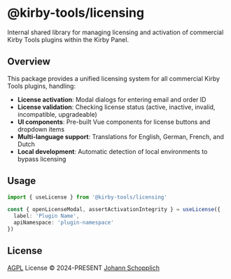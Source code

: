 # @kirby-tools/licensing

Internal shared library for managing licensing and activation of commercial Kirby Tools plugins within the Kirby Panel.

## Overview

This package provides a unified licensing system for all commercial Kirby Tools plugins, handling:

- **License activation**: Modal dialogs for entering email and order ID
- **License validation**: Checking license status (active, inactive, invalid, incompatible, upgradeable)
- **UI components**: Pre-built Vue components for license buttons and dropdown items
- **Multi-language support**: Translations for English, German, French, and Dutch
- **Local development**: Automatic detection of local environments to bypass licensing

## Usage

```ts
import { useLicense } from '@kirby-tools/licensing'

const { openLicenseModal, assertActivationIntegrity } = useLicense({
  label: 'Plugin Name',
  apiNamespace: 'plugin-namespace'
})
```

## License

[AGPL](./LICENSE) License © 2024-PRESENT [Johann Schopplich](https://github.com/johannschopplich)

